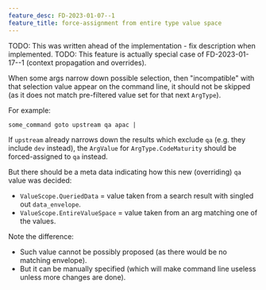 ```yaml
---
feature_desc: FD-2023-01-07--1
feature_title: force-assignment from entire type value space
---
```

TODO: This was written ahead of the implementation - fix description when implemented.
TODO: This feature is actually special case of FD-2023-01-17--1 (context propagation and overrides).

When some args narrow down possible selection,
then "incompatible" with that selection value appear on the command line,
it should not be skipped (as it does not match pre-filtered value set for
that next `ArgType`).

For example:

```
some_command goto upstream qa apac |
```

If `upstream` already narrows down the results which exclude `qa`
(e.g. they include `dev` instead), the `ArgValue` for `ArgType.CodeMaturity`
should be forced-assigned to `qa` instead.

But there should be a meta data indicating how this new (overriding) `qa` value was decided:
*   `ValueScope.QueriedData` = value taken from a search result with singled out `data_envelope`.
*   `ValueScope.EntireValueSpace` = value taken from an arg matching one of the values.

Note the difference:
*   Such value cannot be possibly proposed (as there would be no matching envelope).
*   But it can be manually specified (which will make command line useless unless more changes are done).

